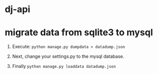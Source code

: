 # dj-api

# migrate data from sqlite3 to mysql

1. Execute:
   `python manage.py dumpdata > datadump.json`

2. Next, change your settings.py to the mysql database.

3) Finally
   `python manage.py loaddata datadump.json`
